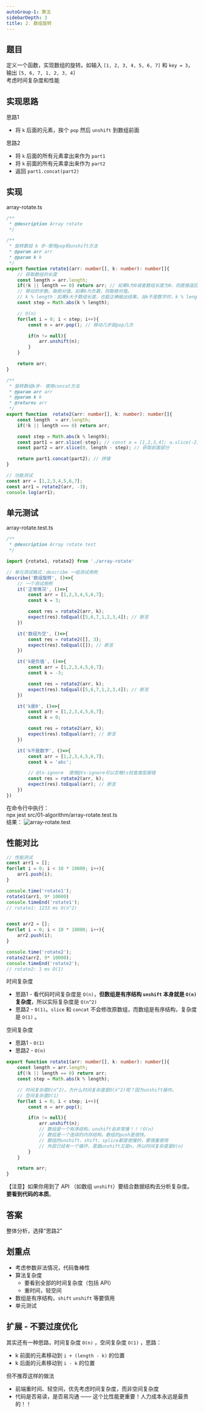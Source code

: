 ```yaml
---
autoGroup-1: 算法
sidebarDepth: 3
title: 2. 数组旋转
---
```


## 题目

定义一个函数，实现数组的旋转。如输入 `[1, 2, 3, 4, 5, 6, 7]` 和 `key = 3`， 输出 `[5, 6, 7, 1, 2, 3, 4]`<br>
考虑时间复杂度和性能

## 实现思路

思路1
- 将 `k` 后面的元素，挨个 `pop` 然后 `unshift` 到数组前面

思路2
- 将 `k` 后面的所有元素拿出来作为 `part1`
- 将 `k` 前面的所有元素拿出来作为 `part2`
- 返回 `part1.concat(part2)`

## 实现
array-rotate.ts
```typescript
/**
 * @description Array rotate
 */

/**
 * 旋转数组 k 步-使用pop和unshift方法
 * @param arr arr
 * @param k k
 */
export function rotate1(arr: number[], k: number): number[]{
    // 获取数组的长度
    const length = arr.length;
    if(!k || length == 0) return arr; // 如果k为0或者数组长度为0，则直接返回数组
    // 移动的步数。取绝对值，如果k为负数，则取绝对值。
    // k % length：如果k大于数组长度，也能正确输出结果。当k不是数字时，k % length返回NaN
    const step = Math.abs(k % length); 

    // O(n)
    for(let i = 0; i < step; i++){
        const n = arr.pop(); // 移动几步就pop几次

        if(n != null){
            arr.unshift(n);
        }
    }

    return arr;
}

/**
 * 旋转数组k步- 使用concat方法
 * @param arr arr
 * @param k k
 * @returns arr
 */
export function  rotate2(arr: number[], k: number): number[]{
    const length  = arr.length;
    if(!k || length === 0) return arr;

    const step = Math.abs(k % length);
    const part1 = arr.slice(-step); // const a = [1,2,3,4]; a.slice(-2); // [3,4] 获取后面的一部分
    const part2 = arr.slice(0, length - step); // 获取前面部分

    return part1.concat(part2); // 拼接
}

// 功能测试
const arr = [1,2,3,4,5,6,7];
const arr1 = rotate2(arr, -3);
console.log(arr1);

```
## 单元测试
array-rotate.test.ts
```typescript
/**
 * @description Array rotate test
 */

import {rotate1, rotate2} from './array-rotate'

// 单元测试格式：describe 一组测试用例
describe('数组旋转', ()=>{
    // 一个测试用例
    it('正常情况', ()=>{
        const arr = [1,2,3,4,5,6,7];
        const k = 3;

        const res = rotate2(arr, k);
        expect(res).toEqual([5,6,7,1,2,3,4]); // 断言
    })

    it('数组为空', ()=>{
        const res = rotate2([], 3);
        expect(res).toEqual([]); // 断言
    })

    it('k是负值', ()=>{
        const arr = [1,2,3,4,5,6,7];
        const k = -3;

        const res = rotate2(arr, k);
        expect(res).toEqual([5,6,7,1,2,3,4]); // 断言
    })

    it('k是0', ()=>{
        const arr = [1,2,3,4,5,6,7];
        const k = 0;

        const res = rotate2(arr, k);
        expect(res).toEqual(arr); // 断言
    })

    it('k不是数字', ()=>{
        const arr = [1,2,3,4,5,6,7];
        const k = 'abc';

        // @ts-ignore  使用@ts-ignore可以忽略ts检查类型报错
        const res = rotate2(arr, k);
        expect(res).toEqual(arr); // 断言
    })
})
```
在命令行中执行：   
npx jest src/01-algorithm/array-rotate.test.ts    
结果：
 <img :src="$withBase('/algorithms/Theory/array-rotate.test.png')" alt="array-rotate.test" />

## 性能对比
```typescript
// 性能测试
const arr1 = [];
for(let i = 0; i < 10 * 10000; i++){
    arr1.push(i);
}

console.time('rotate1');
rotate1(arr1, 9* 10000)
console.timeEnd('rotate1');
// rotate1: 1233 ms O(n^2)


const arr2 = [];
for(let i = 0; i < 10 * 10000; i++){
    arr2.push(i);
}

console.time('rotate2');
rotate2(arr2, 9* 10000);
console.timeEnd('rotate2');
// rotate2: 1 ms O(1)
```

时间复杂度
- 思路1 - 看代码时间复杂度是 `O(n)`，**但数组是有序结构 `unshift` 本身就是 `O(n)` 复杂度**，所以实际复杂度是 `O(n^2)`
- 思路2 - `O(1)`。`slice` 和 `concat` 不会修改原数组，而数组是有序结构，复杂度是 `O(1)` 。

空间复杂度
- 思路1 - `O(1)`
- 思路2 - `O(n)`
```typescript
export function rotate1(arr: number[], k: number): number[]{
    const length = arr.length;
    if(!k || length == 0) return arr; 
    const step = Math.abs(k % length); 

    // 时间复杂度O(n^2)。为什么时间复杂度是O(n^2)呢？因为unshift操作。
    // 空间复杂度O(1)
    for(let i = 0; i < step; i++){
        const n = arr.pop(); 

        if(n != null){
            arr.unshift(n); 
            // 数组是一个有序结构，unshift会非常慢！！！O(n)
            // 数组是一个连续的内存结构，数组的push是很快。
            // 数组的unshift、shift、splice都是很慢的，要慎重使用
            // 外层已经有一个循环，里面unshift又是n，所以时间复杂度是O(n)
        }
    }

    return arr;
}
```
【注意】如果你用到了 API （如数组 `unshift`）要结合数据结构去分析复杂度。**要看到代码的本质**。

## 答案

整体分析，选择“思路2”

## 划重点

- 考虑参数非法情况，代码鲁棒性
- 算法复杂度
    - 要看到全部的时间复杂度（包括 API）
    - 重时间，轻空间
- 数组是有序结构，`shift` `unshift` 等要慎用
- 单元测试

## 扩展 - 不要过度优化

其实还有一种思路，时间复杂度 `O(n)` ，空间复杂度 `O(1)` ，思路：
- k 前面的元素移动到 `i + (length - k)` 的位置
- k 后面的元素移动到 `i - k` 的位置

但不推荐这样的做法
- 前端重时间、轻空间，优先考虑时间复杂度，而非空间复杂度
- 代码是否易读，是否易沟通 —— 这个比性能更重要！人力成本永远是最贵的！！
